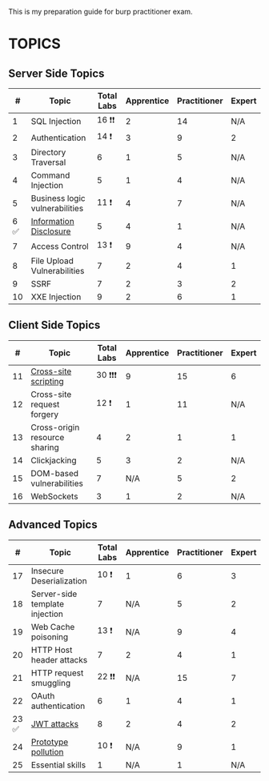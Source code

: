 
This is my preparation guide for burp practitioner exam.

# TOPICS

## Server Side Topics

| #    | Topic                          | Total Labs | Apprentice | Practitioner | Expert |
| ---- | ------------------------------ | ---------- | ---------- | ------------ | ------ |
| 1    | SQL Injection                  | 16  ❗️❗️ | 2          | 14           | N/A    |
| 2    | Authentication                 | 14  ❗️    | 3          | 9            | 2      |
| 3    | Directory Traversal            | 6          | 1          | 5            | N/A    |
| 4    | Command Injection              | 5          | 1          | 4            | N/A    |
| 5    | Business logic vulnerabilities | 11  ❗️    | 4          | 7            | N/A    |
| 6 ✅ | [Information Disclosure](Server-Side-Topics/Information%20Disclosure/README.md)         | 5          | 4          | 1            | N/A    |
| 7    | Access Control                 | 13  ❗️    | 9          | 4            | N/A       |
| 8    | File Upload Vulnerabilities    | 7          | 2          | 4            | 1      |
| 9    | SSRF                           | 7          | 2          | 3            | 2      |
| 10   | XXE Injection                  | 9          | 2          | 6            | 1      |

## Client Side Topics

| #   | Topic                         | Total Labs     | Apprentice | Practitioner | Expert |
| --- | ----------------------------- | -------------- | ---------- | ------------ | ------ |
| 11  | [Cross-site scripting](Client-Side-Topics/Cross-site%20scripting/README.md)          | 30   ❗️❗️❗️ | 9          | 15           | 6      |
| 12  | Cross-site request forgery    | 12     ❗️     | 1          | 11           | N/A    |
| 13  | Cross-origin resource sharing | 4              | 2          | 1            | 1      |
| 14  | Clickjacking                  | 5              | 3          | 2            | N/A    |
| 15  | DOM-based vulnerabilities     | 7              | N/A           | 5            | 2      |
| 16  | WebSockets                    | 3              | 1          | 2            | N/A    |

## Advanced Topics

| #     | Topic                          | Total Labs  | Apprentice | Practitioner | Expert |
| ----- | ------------------------------ | ----------- | ---------- | ------------ | ------ |
| 17    | Insecure Deserialization       | 10   ❗️    | 1          | 6            | 3      |
| 18    | Server-side template injection | 7           | N/A        | 5            | 2      |
| 19    | Web Cache poisoning            | 13   ❗️    | N/A        | 9            | 4      |
| 20    | HTTP Host header attacks       | 7           | 2          | 4            | 1      |
| 21    | HTTP request smuggling         | 22   ❗️❗️ | N/A        | 15           | 7      |
| 22    | OAuth authentication           | 6           | 1          | 4            | 1      |
| 23 ✅ | [JWT attacks](Advanced-Topics/JWT%20Attacks/README.md)                    | 8           | 2          | 4            | 2      |
| 24    | [Prototype pollution](Advanced-Topics/Prototype%20Pollution/README.md)            | 10   ❗️    | N/A        | 9            | 1      |
| 25    | Essential skills               | 1           | N/A        | 1            | N/A       |


